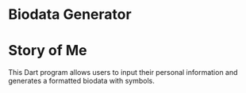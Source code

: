 # Biodata Generator
# Story of Me
This Dart program allows users to input their personal information and generates a formatted biodata with symbols.
